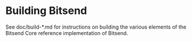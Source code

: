 Building Bitsend
================

See doc/build-*.md for instructions on building the various
elements of the Bitsend Core reference implementation of Bitsend.
